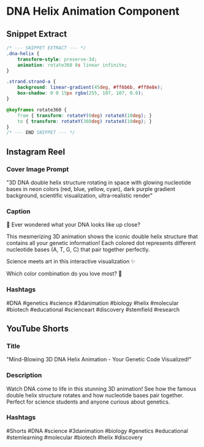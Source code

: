 # DNA Helix Animation Component

## Snippet Extract
```css
/* --- SNIPPET EXTRACT --- */
.dna-helix {
    transform-style: preserve-3d;
    animation: rotate360 8s linear infinite;
}

.strand.strand-a {
    background: linear-gradient(45deg, #ff6b6b, #ff8e8e);
    box-shadow: 0 0 15px rgba(255, 107, 107, 0.6);
}

@keyframes rotate360 {
    from { transform: rotateY(0deg) rotateX(10deg); }
    to { transform: rotateY(360deg) rotateX(10deg); }
}
/* --- END SNIPPET --- */
```

## Instagram Reel

### Cover Image Prompt
"3D DNA double helix structure rotating in space with glowing nucleotide bases in neon colors (red, blue, yellow, cyan), dark purple gradient background, scientific visualization, ultra-realistic render"

### Caption
🧬 Ever wondered what your DNA looks like up close?

This mesmerizing 3D animation shows the iconic double helix structure that contains all your genetic information! Each colored dot represents different nucleotide bases (A, T, G, C) that pair together perfectly.

Science meets art in this interactive visualization ✨

Which color combination do you love most? 💭

### Hashtags
#DNA #genetics #science #3danimation #biology #helix #molecular #biotech #educational #scienceart #discovery #stemfield #research

## YouTube Shorts

### Title
"Mind-Blowing 3D DNA Helix Animation - Your Genetic Code Visualized!"

### Description
Watch DNA come to life in this stunning 3D animation! See how the famous double helix structure rotates and how nucleotide bases pair together. Perfect for science students and anyone curious about genetics.

### Hashtags
#Shorts #DNA #science #3danimation #biology #genetics #educational #stemlearning #molecular #biotech #helix #discovery